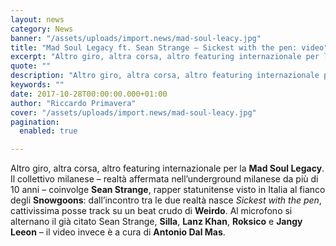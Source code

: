 ```yaml
---
layout: news
category: News
banner: "/assets/uploads/import.news/mad-soul-leacy.jpg"
title: "Mad Soul Legacy ft. Sean Strange – Sickest with the pen: video"
excerpt: "Altro giro, altra corsa, altro featuring internazionale per la Mad Soul Legacy. Il collettivo milanese – realtà affermata nell’underground milanese da più di 10 anni – coinvolge Sean Strange, rapper statunitense visto in Italia al fianco degli Snowgoons: dall’incontro tra le due realtà nasce Sickest with the pen, cattivissima posse track su un beat crudo di [&hellip"
quote: ""
description: "Altro giro, altra corsa, altro featuring internazionale per la Mad Soul Legacy. Il collettivo milanese – realtà affermata nell’underground milanese da più di 10 anni – coinvolge Sean Strange, rapper statunitense visto in Italia al fianco degli Snowgoons: dall’incontro tra le due realtà nasce Sickest with the pen, cattivissima posse track su un beat crudo di [&hellip"
keywords: ""
date: 2017-10-28T00:00:00.000+01:00
author: "Riccardo Primavera"
cover: "/assets/uploads/import.news/mad-soul-leacy.jpg"
pagination:
  enabled: true

---
```


Altro giro, altra corsa, altro featuring internazionale per la **Mad Soul Legacy**. Il collettivo milanese – realtà affermata nell’underground milanese da più di 10 anni – coinvolge **Sean Strange**, rapper statunitense visto in Italia al fianco degli **Snowgoons**: dall’incontro tra le due realtà nasce _Sickest with the pen_, cattivissima posse track su un beat crudo di **Weirdo**. Al microfono si alternano il già citato Sean Strange, **Silla**, **Lanz Khan**, **Roksico** e **Jangy Leeon** – il video invece è a cura di **Antonio Dal Mas**.